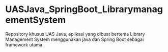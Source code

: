 # UASJava_SpringBoot_LibrarymanagementSystem
Repository khusus UAS Java, aplikasi yang dibuat bertema Library Management System menggunakan java dan Spring Boot sebagai framework utama.

